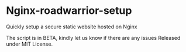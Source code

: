 # Nginx-roadwarrior-setup
Quickly setup a secure static website hosted on Nginx

The script is in BETA, kindly let us know if there are any issues
Released under MIT License.
